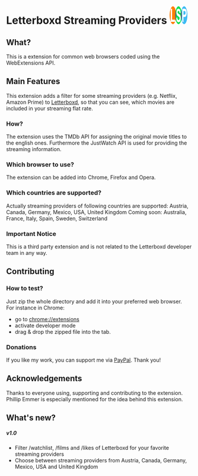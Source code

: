 # Letterboxd Streaming Providers ![Logo](./icons/logo_final_48.png) 

## What?
This is a extension for common web browsers coded using the WebExtensions API.

## Main Features
This extension adds a filter for some streaming providers (e.g. Netflix, Amazon Prime) to [Letterboxd](https://letterboxd.com/), so that you can see, which movies are included in your streaming flat rate.

### How?
The extension uses the TMDb API for assigning the original movie titles to the english ones. Furthermore the JustWatch API is used for providing the streaming information.

### Which browser to use?
The extension can be added into Chrome, Firefox and Opera.

### Which countries are supported?
Actually streaming providers of following countries are supported: Austria, Canada, Germany, Mexico, USA, United Kingdom 
Coming soon: Australia, France, Italy, Spain, Sweden, Switzerland

### Important Notice
This is a third party extension and is not related to the Letterboxd developer team in any way.

## Contributing

### How to test?
Just zip the whole directory and add it into your preferred web browser. \
For instance in Chrome: 
- go to [chrome://extensions](chrome://extensions)
- activate developer mode 
- drag & drop the zipped file into the tab.

### Donations
If you like my work, you can support me via [PayPal](https://www.paypal.me/ChristianZei/5). Thank you!

## Acknowledgements
Thanks to everyone using, supporting and contributing to the extension. Phillip Emmer is especially mentioned for the idea behind this extension.

## What's new?

##### v1.0
- Filter /watchlist, /films and /likes of Letterboxd for your favorite streaming providers
- Choose between streaming providers from Austria, Canada, Germany, Mexico, USA and United Kingdom 
